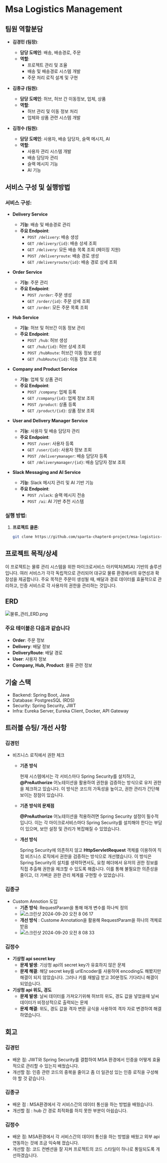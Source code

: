 # Msa Logistics Management

## 팀원 역할분담

- **김경민 (팀장)**:
    - **담당 도메인**: 배송, 배송경로, 주문
    - **역할**:
        - 프로젝트 관리 및 조율
        - 배송 및 배송경로 시스템 개발
        - 주문 처리 로직 설계 및 구현

- **김종규 (팀원)**:
    - **담당 도메인**: 허브, 허브 간 이동정보, 업체, 상품
    - **역할**:
        - 허브 관리 및 이동 정보 처리
        - 업체와 상품 관련 시스템 개발

- **김정수 (팀원)**:
    - **담당 도메인**: 사용자, 배송 담당자, 슬랙 메시지, AI
    - **역할**:
        - 사용자 관리 시스템 개발
        - 배송 담당자 관리
        - 슬랙 메시지 기능
        - AI 기능

## 서비스 구성 및 실행방법

### 서비스 구성:
- **Delivery Service**
    - **기능**: 배송 및 배송경로 관리
    - **주요 Endpoint**:
      - `POST /delivery`: 배송 생성
      - `GET /delivery/{id}`: 배송 상세 조회
      - `GET /delivery`: 모든 배송 목록 조회 (페이징 지원)
      - `POST /deliveryroute`: 배송 경로 생성
      - `GET /deliveryroute/{id}`: 배송 경로 상세 조회

- **Order Service**
    - **기능**: 주문 관리
    - **주요 Endpoint**:
      - `POST /order`: 주문 생성
      - `GET /order/{id}`: 주문 상세 조회
      - `GET /order`: 모든 주문 목록 조회

- **Hub Service**
    - **기능**: 허브 및 허브간 이동 정보 관리
    - **주요 Endpoint**:
      - `POST /hub`: 허브 생성
      - `GET /hub/{id}`: 허브 상세 조회
      - `POST /hubRoute`: 허브간 이동 정보 생성
      - `GET /hubRoute/{id}`: 이동 정보 조회

- **Company and Product Service**
    - **기능**: 업체 및 상품 관리
    - **주요 Endpoint**:
      - `POST /company`: 업체 등록
      - `GET /company/{id}`: 업체 정보 조회
      - `POST /product`: 상품 등록
      - `GET /product/{id}`: 상품 정보 조회

- **User and Delivery Manager Service**
    - **기능**: 사용자 및 배송 담당자 관리
    - **주요 Endpoint**:
      - `POST /user`: 사용자 등록
      - `GET /user/{id}`: 사용자 정보 조회
      - `POST /deliverymanager`: 배송 담당자 등록
      - `GET /deliverymanager/{id}`: 배송 담당자 정보 조회

- **Slack Messaging and AI Service**
    - **기능**: Slack 메시지 관리 및 AI 기반 기능
    - **주요 Endpoint**:
      - `POST /slack`: 슬랙 메시지 전송
      - `POST /ai`: AI 기반 추천 시스템

### 실행 방법:
1. **프로젝트 클론**:
    ```bash
    git clone https://github.com/sparta-chapter4-project/msa-logistics-management.git
    ```

## 프로젝트 목적/상세

이 프로젝트는 물류 관리 시스템을 위한 마이크로서비스 아키텍처(MSA) 기반의 솔루션입니다. 
여러 서비스가 각각 독립적으로 관리되어 대규모 물류 환경에서의 유연성과 확장성을 제공합니다. 
주요 목적은 주문이 생성될 때, 배달과 경로 데이터를 효율적으로 관리하고, 인증 서비스로 각 사용자의 권한을 관리하는 것입니다.

## ERD

![물류_관리_ERD.png](assets/물류_관리_ERD.png)

### 주요 테이블은 다음과 같습니다

- **Order**: 주문 정보
- **Delivery**: 배달 정보
- **DeliveryRoute**: 배달 경로
- **User**: 사용자 정보
- **Company, Hub, Product**: 물류 관련 정보

## 기술 스택

- Backend: Spring Boot, Java
- Database: PostgresSQL (RDS)
- Security: Spring Security, JWT
- Infra: Eureka Server, Eureka Client, Docker, API Gateway

## 트러블 슈팅/ 개선 사항
### 김경민
- 비즈니스 로직에서 권한 체크

    - **기존 방식**

        현재 시스템에서는 각 서비스마다 Spring Security를 설치하고, **@PreAuthorize** 어노테이션을 활용하여 권한을 검증하는 방식으로 유저 권한을 체크하고 있습니다. 이 방식은 코드의 가독성을 높이고, 권한 관리가 간단해 보이는 장점이 있습니다.

    - **기존 방식의 문제점**

        **@PreAuthorize** 어노테이션을 적용하려면 Spring Security 설정이 필수적입니다. 이는 각 마이크로서비스마다 Spring Security를 설치해야 한다는 부담이 있으며, 보안 설정 및 관리가 복잡해질 수 있었습니다.

    - **개선 방식**

        Spring Security에 의존하지 않고 **HttpServletRequest** 객체를 이용하여 직접 비즈니스 로직에서 권한을 검증하는 방식으로 개선했습니다. 이 방식은 Spring Security의 설치를 생략하면서도, 요청 헤더에서 유저의 권한 정보를 직접 추출해 권한을 체크할 수 있도록 해줍니다. 이를 통해 불필요한 의존성을 줄이고, 더 가벼운 권한 관리 체계를 구현할 수 있었습니다.

### 김종규
- Custom Annotion 도입 
    - **기존 방식**: RequestParam을 통해 매개 변수를 하나씩 정의
    - ![스크린샷 2024-09-20 오전 8 06 17](https://github.com/user-attachments/assets/608ef82e-f505-4469-9349-13cfa5fd2a6b)
    - **개선 방식** : Custome Annotation을 활용해 RequestParam을 하나의 객체로 받음
    - ![스크린샷 2024-09-20 오전 8 08 33](https://github.com/user-attachments/assets/b1da80d8-9e7c-4a53-ba5f-6d9b6c2e8635)

### 김정수
- **기상청 api secret key**
  - **문제 발생**: 기상청 api의 secret key가 유효하지 않은 문제
  - **문제 해결**: 해당 secret key를 urlEncoder를 사용하여 encoding도 해봤지만 해결이 되지 않았습니다. 그러나 키를 재발급 받고 30분정도 기다리니 해결이 되었습니다.
- **기상청 api 위도, 경도**
  - **문제 발생**: 날씨 데이터를 가져오기위해 허브의 위도, 경도 값을 넣었을때 날씨 데이터가 비정상적으로 출력되는 문제
  - **문제 해결**: 위도, 경도 값을 격자 변환 공식을 사용하여 격자 자로 변경하여 해결하였습니다.

## 회고
### 김경민
- 배운 점: JWT와 Spring Security를 결합하여 MSA 환경에서 인증을 어떻게 효율적으로 관리할 수 있는지 배웠습니다.
- 개선할 점: 인증 관련 코드의 중복을 줄이고 좀 더 일관성 있는 인증 로직을 구성해야 할 것 같습니다.

### 김종규
- 배운 점 : MSA환경에서 각 서비스간의 데이터 통신을 하는 방법을 배웠습니다. 
- 개선할 점 : hub 간 경로 최적화를 하지 못한 부분이 아쉽습니다.

### 김정수
- 배운 점: MSA환경에서 각 서비스간의 데이터 통신을 하는 방법을 배웠고 외부 api연동하는 것에 조금 익숙해 졌습니다.
- 개선할 점: 코드 컨벤션을 잘 지켜 프로젝트의 코드 스타일이 하나로 통일되도록 개선하겠습니다.
